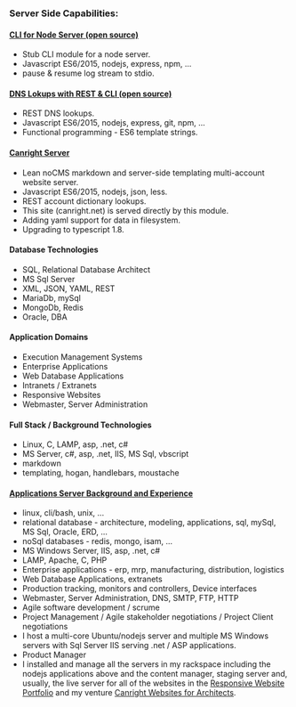 ### Server Side Capabilities:

#### [CLI for Node Server (open source)](https://github.com/canright/cli)
- Stub CLI module for a node server.
- Javascript ES6/2015, nodejs, express, npm, ...
- pause & resume log stream to stdio.

#### [DNS Lokups with REST & CLI (open source)](https://github.com/canright/dns)
- REST DNS lookups.
- Javascript ES6/2015, nodejs, express, git, npm, ...
- Functional programming - ES6 template strings.

#### [Canright Server](/canright-server.hmd)
- Lean noCMS markdown and server-side templating multi-account website server.
- Javascript ES6/2015, nodejs, json, less.
- REST account dictionary lookups.
- This site (canright.net) is served directly by this module.
- Adding yaml support for data in filesystem.
- Upgrading to typescript 1.8.

#### Database Technologies
- SQL, Relational Database Architect
- MS Sql Server
- XML, JSON, YAML, REST
- MariaDb, mySql
- MongoDb, Redis
- Oracle, DBA

#### Application Domains
- Execution Management Systems
- Enterprise Applications
- Web Database Applications
- Intranets / Extranets
- Responsive Websites
- Webmaster, Server Administration

#### Full Stack / Background Technologies
- Linux, C, LAMP, asp, .net, c#
- MS Server, c#, asp, .net, IIS, MS Sql, vbscript
- markdown
- templating, hogan, handlebars, moustache

#### [Applications Server Background and Experience](/history.hmd)
- linux, cli/bash, unix, ...
- relational database - architecture, modeling, applications, sql, mySql, MS Sql, Oracle, ERD, ...
- noSql databases - redis, mongo, isam, ...
- MS Windows Server, IIS, asp, .net, c#
- LAMP, Apache, C, PHP
- Enterprise applications - erp, mrp, manufacturing, distribution, logistics
- Web Database Applications, extranets
- Production tracking, monitors and controllers,  Device interfaces
- Webmaster, Server Administration, DNS, SMTP, FTP, HTTP
- Agile software development / scrume
- Project Management / Agile stakeholder negotiations / Project Client negotiations
- I host a multi-core Ubuntu/nodejs server and multiple MS Windows servers with Sql Server IIS serving .net / ASP applications.
- Product Manager
- I installed and manage all the servers in my rackspace including the nodejs applications above and the content manager, staging server and, usually, the live server for all of the websites in the [Responsive Website Portfolio](/portfolio.htm) and my venture [Canright Websites for Architects](http://canright.com).

